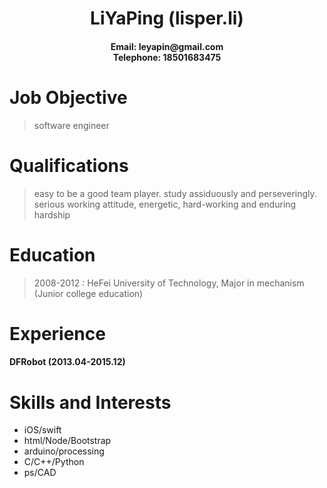 
<div style="text-align:center"> 
<h1>LiYaPing (lisper.li)</h1>
<h4>Email: leyapin@gmail.com<br>
Telephone: 18501683475</h4>
</div>

# Job Objective
> software engineer

# Qualifications
> easy to be a good team player.
> study assiduously and perseveringly.
> serious working attitude, energetic, hard-working and enduring hardship

# Education
> 2008-2012 : HeFei University of Technology, Major in mechanism (Junior college education)

# Experience
#### DFRobot (2013.04-2015.12)


# Skills and Interests
- iOS/swift
- html/Node/Bootstrap
- arduino/processing
- C/C++/Python
- ps/CAD